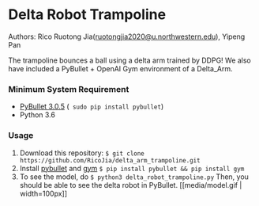 # Delta Robot Trampoline

Authors: Rico Ruotong Jia(ruotongjia2020@u.northwestern.edu), Yipeng Pan 

The trampoline bounces a ball using a delta arm trained by DDPG! We also have included a PyBullet + OpenAI Gym environment of a Delta_Arm.  

### Minimum System Requirement
- [PyBullet 3.0.5](https://pybullet.org/wordpress/) (``` sudo pip install pybullet```)
- Python 3.6

### Usage
1. Download this repository:
```$ git clone https://github.com/RicoJia/delta_arm_trampoline.git```
2. Install [pybullet](https://pybullet.org/wordpress/) and [gym](https://gym.openai.com/) 
```$ pip install pybullet && pip install gym```
3. To see the model, do
```$ python3 delta_robot_trampoline.py```
Then, you should be able to see the delta robot in PyBullet. 
[[media/model.gif | width=100px]]

